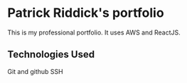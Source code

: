 # Patrick Riddick's portfolio

This is my professional portfolio. It uses AWS and ReactJS.

## Technologies Used

Git and github
SSH
